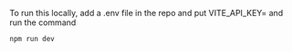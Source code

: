 To run this locally, add a .env file in the repo and put
VITE_API_KEY=<partnerApiKey>
and run the command
```bash
npm run dev
```

